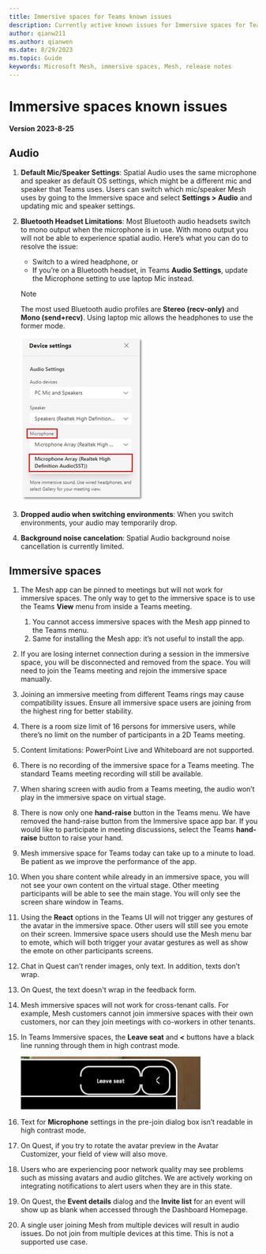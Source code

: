 ```yaml
---
title: Immersive spaces for Teams known issues
description: Currently active known issues for Immersive spaces for Teams
author: qianw211    
ms.author: qianwen
ms.date: 8/29/2023
ms.topic: Guide
keywords: Microsoft Mesh, immersive spaces, Mesh, release notes
---
```


# Immersive spaces known issues

**Version 2023-8-25**

## Audio

1. **Default Mic/Speaker Settings**: Spatial Audio uses the same microphone and speaker as default OS settings, which might be a different mic and speaker that Teams uses. Users can switch which mic/speaker Mesh uses by going to the Immersive space and select **Settings > Audio** and updating mic and speaker settings.
2. **Bluetooth Headset Limitations**: Most Bluetooth audio headsets switch to mono output when the microphone is in use. With mono output you will not be able to experience spatial audio. Here’s what you can do to resolve the issue: 

    * Switch to a wired headphone, or
    * If you’re on a Bluetooth headset, in Teams **Audio Settings**, update the Microphone setting to use laptop Mic instead.

    >[!Note]
    >The most used Bluetooth audio profiles are **Stereo (recv-only)** and **Mono (send+recv)**. Using laptop mic allows the headphones to use the former mode.

    ![A screenshot of the Device settings menu](media/device-settings-menu.png)
 
3. **Dropped audio when switching environments**: When you switch environments, your audio may temporarily drop. 
4. **Background noise cancelation**: Spatial Audio background noise cancellation is currently limited. 


## Immersive spaces

1. The Mesh app can be pinned to meetings but will not work for immersive spaces. The only way to get to the immersive space is to use the Teams **View** menu from inside a Teams meeting. 

    1. You cannot access immersive spaces with the Mesh app pinned to the Teams menu. 
    1. Same for installing the Mesh app: it’s not useful to install the app. 

2. If you are losing internet connection during a session in the immersive space, you will be disconnected and removed from the space. You will need to join the Teams meeting and rejoin the immersive space manually.
3. Joining an immersive meeting from different Teams rings may cause compatibility issues. Ensure all immersive space users are joining from the highest ring for better stability.
4. There is a room size limit of 16 persons for immersive users, while there’s no limit on the number of participants in a 2D Teams meeting. 
5. Content limitations: PowerPoint Live and Whiteboard are not supported.
6. There is no recording of the immersive space for a Teams meeting. The standard Teams meeting recording will still be available.
7. When sharing screen with audio from a Teams meeting, the audio won’t play in the immersive space on virtual stage.
8. There is now only one **hand-raise** button in the Teams menu. We have removed the hand-raise button from the Immersive space app bar. If you would like to participate in meeting discussions, select the Teams **hand-raise** button to raise your hand.
9. Mesh immersive space for Teams today can take up to a minute to load. Be patient as we improve the performance of the app. 
10.	When you share content while already in an immersive space, you will not see your own content on the virtual stage. Other meeting participants will be able to see the main stage.  You will only see the screen share window in Teams.
11. Using the **React** options in the Teams UI will not trigger any gestures of the avatar in the immersive space. Other users will still see you emote on their screen. Immersive space users should use the Mesh menu bar to emote, which will both trigger your avatar gestures as well as show the emote on other participants screens. 
12. Chat in Quest can’t render images, only text. In addition, texts don’t wrap. 
13.	On Quest, the text doesn't wrap in the feedback form.
14. Mesh immersive spaces will not work for cross-tenant calls. For example, Mesh customers cannot join immersive spaces with their own customers, nor can they join meetings with co-workers in other tenants.
15.	In Teams Immersive spaces, the **Leave seat** and **<** buttons have a black line running through them in high contrast mode.

    ![A screenshot of the Leave seat button](media/leave-seat-button.png)
 
16.	Text for **Microphone** settings in the pre-join dialog box isn’t readable in high contrast mode.
17.	On Quest, if you try to rotate the avatar preview in the Avatar Customizer, your field of view will also move.
18.	Users who are experiencing poor network quality may see problems such as missing avatars and audio glitches. We are actively working on integrating notifications to alert users when they are in this state.
19.	On Quest, the **Event details** dialog and the **Invite list** for an event will show up as blank when accessed through the Dashboard Homepage.
20.	A single user joining Mesh from multiple devices will result in audio issues. Do not join from multiple devices at this time. This is not a supported use case.


